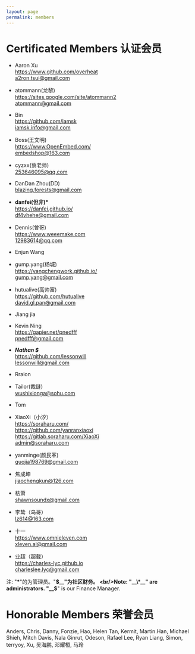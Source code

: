 ```yaml
---
layout: page
permalink: members
---
```


# Certificated Members 认证会员


<div class="member-list" markdown="1">

 * Aaron Xu
 <br/><i class="fa fa-github"></i> <https://www.github.com/overheat>
 <br/><i class="fa fa-envelope-o"></i> [a2ron.tsui@gmail.com](mailto:a2ron.tsui@gmail.com)

 * atommann(龙黎)
 <br/><i class="fa fa-home"></i> <https://sites.google.com/site/atommann2>
 <br/><i class="fa fa-envelope-o"></i> [atommann@gmail.com](mailto:atommann@gmail.com)

 * Bin
 <br/><i class="fa fa-github"></i> <https://github.com/iamsk>
 <br/><i class="fa fa-envelope-o"></i> [iamsk.info@gmail.com](mailto:iamsk.info@gmail.com)

 * Boss(王文明)
 <br/><i class="fa fa-home"></i> <https://www.OpenEmbed.com/>
 <br/><i class="fa fa-envelope-o"></i> [embedshop@163.com](mailto:embedshop@163.com)

 * cyzxx(蔡老师)
 <br/><i class="fa fa-envelope-o"></i> [253646095@qq.com](mailto:253646095@qq.com)

 * DanDan Zhou(DD)
 <br/><i class="fa fa-envelope-o"></i> [blazing.forests@gmail.com](mailto:blazing.forests@gmail.com)

 * __danfei(但非)*__
 <br/><i class="fa fa-home"></i> <https://danfei.github.io/>
 <br/><i class="fa fa-envelope-o"></i> [df4vhehe@gmail.com](mailto:df4vhehe@gmail.com)

 * Dennis(曾哥)
 <br/><i class="fa fa-home"></i> <https://www.weeemake.com>
 <br/><i class="fa fa-envelope-o"></i> [12983614@qq.com](mailto:12983614@qq.com)

 * Enjun Wang

 * gump.yang(杨城)
 <br/><i class="fa fa-github"></i> <https://yangchengwork.github.io/>
 <br/><i class="fa fa-envelope-o"></i> [gump.yang@gmail.com](mailto:gump.yang@gmail.com)

 * hutualive(高帅富)
 <br/><i class="fa fa-github"></i> <https://github.com/hutualive>
 <br/><i class="fa fa-envelope-o"></i> [david.gl.pan@gmail.com](mailto:david.gl.pan@gmail.com)

 * Jiang jia

 * Kevin Ning
 <br/><i class="fa fa-github"></i> <https://gapier.net/pnedfff>
 <br/><i class="fa fa-envelope-o"></i> [pnedfff@gmail.com](mailto:pnedfff@gmail.com)

  * _**Nathan $**_
 <br/><i class="fa fa-github"></i> <https://github.com/lessonwill>
 <br/><i class="fa fa-envelope-o"></i> [lessonwill@gmail.com](mailto:lessonwill@gmail.com)

 * Rraion

 * Tailor(裁缝)
 <br/><i class="fa fa-envelope-o"></i> [wushixionga@sohu.com](mailto:wushixionga@sohu.com)

 * Tom

 * XiaoXi（小汐）
 <br/><i class="fa fa-home"></i> <https://soraharu.com/>
 <br/><i class="fa fa-github"></i> <https://github.com/yanranxiaoxi>
 <br/><i class="fa fa-github"></i> <https://gitlab.soraharu.com/XiaoXi>
 <br/><i class="fa fa-envelope-o"></i> [admin@soraharu.com](mailto:admin@soraharu.com)

 * yanminge(颜民革)
 <br/><i class="fa fa-envelope-o"></i> [guojia198769@gmail.com](mailto:guojia198769@gmail.com)

 * 焦成坤
 <br/><i class="fa fa-envelope-o"></i> [jiaochengkun@126.com](mailto:jiaochengkun@126.com)

 * 枯萧
 <br/><i class="fa fa-envelope-o"></i> [shawnsoundx@gmail.com](mailto:shawnsoundx@gmail.com)

 * 李鸷（鸟哥）
 <br/><i class="fa fa-envelope-o"></i> [lz614@163.com](mailto:lz614@163.com)

 * 十一
 <br/><i class="fa fa-github"></i> <https://www.omnieleven.com>
 <br/><i class="fa fa-envelope-o"></i> [xleven.ai@gmail.com](mailto:xleven.ai@gmail.com)

 * 业超（超载）
 <br/><i class="fa fa-github"></i> <https://charles-lyc.github.io>
 <br/><i class="fa fa-envelope-o"></i> [charleslee.lyc@gmail.com](mailto:charleslee.lyc@gmail.com)

</div>

注: "__\*__"的为管理员。"__$__"为社区财务。
<br/>Note: "__\*__" are administrators. "__$__" is our Finance Manager.


# Honorable Members 荣誉会员

<div class="member-list" markdown="1">
Anders, Chris, Danny, Fonzie, Hao, Helen Tan, Kermit, Martin.Han, Michael Shieh, Mitch Davis, Nala Ginrut, Odeson, Rafael Lee, Ryan Liang, Simon, terryoy, Xu, 吴海鹏, 邓耀桓, 马玲
</div>
